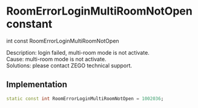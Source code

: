 


# RoomErrorLoginMultiRoomNotOpen constant







int const RoomErrorLoginMultiRoomNotOpen
  




<p>Description: login failed, multi-room mode is not activate. <br>Cause: multi-room mode is not activate. <br> Solutions: please contact ZEGO technical support.</p>



## Implementation

```dart
static const int RoomErrorLoginMultiRoomNotOpen = 1002036;
```







